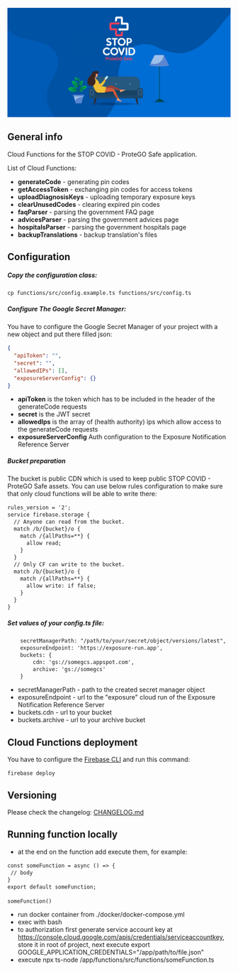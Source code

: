 ![STOP COVID - ProteGO Safe](./doc/img/baner.jpg "STOP COVID - ProteGO Safe")

## General info

Cloud Functions for the STOP COVID - ProteGO Safe application.

List of Cloud Functions:

- **generateCode** - generating pin codes
- **getAccessToken** - exchanging pin codes for access tokens
- **uploadDiagnosisKeys** - uploading temporary exposure keys
- **clearUnusedCodes** - clearing expired pin codes 
- **faqParser** - parsing the government FAQ page
- **advicesParser** - parsing the government advices page
- **hospitalsParser** - parsing the government hospitals page
- **backupTranslations** - backup translation's files


## Configuration

##### Copy the configuration class:
```shell script
cp functions/src/config.example.ts functions/src/config.ts
```

##### Configure The Google Secret Manager:
You have to configure the Google Secret Manager of your project with a new object and put there filled json: 

```json
{
  "apiToken": "",
  "secret": "",
  "allowedIPs": [],
  "exposureServerConfig": {}
}
```
- **apiToken** is the token which has to be included in the header of the generateCode requests
- **secret** is the JWT secret
- **allowedIps** is the array of (health authority) ips which allow access to the generateCode requests
- **exposureServerConfig** Auth configuration to the Exposure Notification Reference Server

##### Bucket preparation

The bucket is public CDN which is used to keep public STOP COVID - ProteGO Safe assets.
You can use below rules configuration to make sure that only 
cloud functions will be able to write there:


```text
rules_version = '2';
service firebase.storage {
  // Anyone can read from the bucket.
  match /b/{bucket}/o {
    match /{allPaths=**} {
      allow read;
    }
  }
  // Only CF can write to the bucket.
  match /b/{bucket}/o {
    match /{allPaths=**} {
      allow write: if false;
    }
  }
}
```

##### Set values of your config.ts file:
```text
    secretManagerPath: "/path/to/your/secret/object/versions/latest",
    exposureEndpoint: 'https://exposure-run.app',
    buckets: {
        cdn: 'gs://somegcs.appspot.com',
        archive: 'gs://somegcs'
    }
```

- secretManagerPath - path to the created secret manager object
- exposureEndpoint - url to the "exposure" cloud run of the Exposure Notification Reference Server
- buckets.cdn - url to your bucket 
- buckets.archive - url to your archive bucket 

## Cloud Functions deployment

You have to configure the [Firebase CLI](https://firebase.google.com/docs/cli) and run this command:

```shell script
firebase deploy
```
## Versioning

Please check the changelog: [CHANGELOG.md](CHANGELOG.md)

## Running function locally
- at the end on the function add execute them, for example:
```shell script
const someFunction = async () => {
 // body
}
export default someFunction;

someFunction()

```
- run docker container from ./docker/docker-compose.yml
- exec with bash
- to authorization first generate service account key at https://console.cloud.google.com/apis/credentials/serviceaccountkey, store it in root of project, next execute export GOOGLE_APPLICATION_CREDENTIALS="/app/path/to/file.json"
- execute npx ts-node /app/functions/src/functions/someFunction.ts
